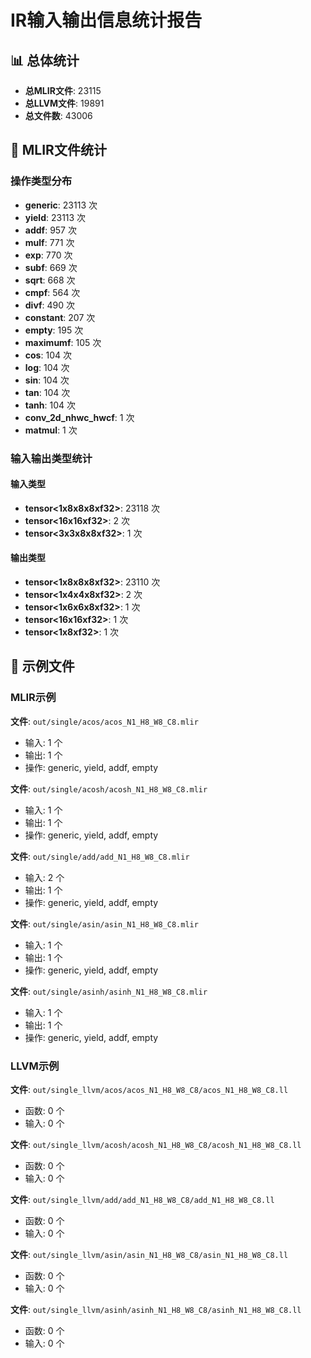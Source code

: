 # IR输入输出信息统计报告

## 📊 总体统计

- **总MLIR文件**: 23115
- **总LLVM文件**: 19891
- **总文件数**: 43006

## 🔧 MLIR文件统计

### 操作类型分布

- **generic**: 23113 次
- **yield**: 23113 次
- **addf**: 957 次
- **mulf**: 771 次
- **exp**: 770 次
- **subf**: 669 次
- **sqrt**: 668 次
- **cmpf**: 564 次
- **divf**: 490 次
- **constant**: 207 次
- **empty**: 195 次
- **maximumf**: 105 次
- **cos**: 104 次
- **log**: 104 次
- **sin**: 104 次
- **tan**: 104 次
- **tanh**: 104 次
- **conv_2d_nhwc_hwcf**: 1 次
- **matmul**: 1 次

### 输入输出类型统计

#### 输入类型

- **tensor<1x8x8x8xf32>**: 23118 次
- **tensor<16x16xf32>**: 2 次
- **tensor<3x3x8x8xf32>**: 1 次

#### 输出类型

- **tensor<1x8x8x8xf32>**: 23110 次
- **tensor<1x4x4x8xf32>**: 2 次
- **tensor<1x6x6x8xf32>**: 1 次
- **tensor<16x16xf32>**: 1 次
- **tensor<1x8xf32>**: 1 次

## 📝 示例文件

### MLIR示例

**文件**: `out/single/acos/acos_N1_H8_W8_C8.mlir`
- 输入: 1 个
- 输出: 1 个
- 操作: generic, yield, addf, empty

**文件**: `out/single/acosh/acosh_N1_H8_W8_C8.mlir`
- 输入: 1 个
- 输出: 1 个
- 操作: generic, yield, addf, empty

**文件**: `out/single/add/add_N1_H8_W8_C8.mlir`
- 输入: 2 个
- 输出: 1 个
- 操作: generic, yield, addf, empty

**文件**: `out/single/asin/asin_N1_H8_W8_C8.mlir`
- 输入: 1 个
- 输出: 1 个
- 操作: generic, yield, addf, empty

**文件**: `out/single/asinh/asinh_N1_H8_W8_C8.mlir`
- 输入: 1 个
- 输出: 1 个
- 操作: generic, yield, addf, empty

### LLVM示例

**文件**: `out/single_llvm/acos/acos_N1_H8_W8_C8/acos_N1_H8_W8_C8.ll`
- 函数: 0 个
- 输入: 0 个

**文件**: `out/single_llvm/acosh/acosh_N1_H8_W8_C8/acosh_N1_H8_W8_C8.ll`
- 函数: 0 个
- 输入: 0 个

**文件**: `out/single_llvm/add/add_N1_H8_W8_C8/add_N1_H8_W8_C8.ll`
- 函数: 0 个
- 输入: 0 个

**文件**: `out/single_llvm/asin/asin_N1_H8_W8_C8/asin_N1_H8_W8_C8.ll`
- 函数: 0 个
- 输入: 0 个

**文件**: `out/single_llvm/asinh/asinh_N1_H8_W8_C8/asinh_N1_H8_W8_C8.ll`
- 函数: 0 个
- 输入: 0 个

